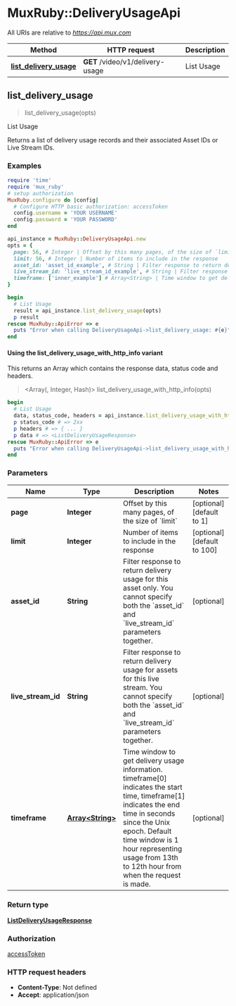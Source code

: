 # MuxRuby::DeliveryUsageApi

All URIs are relative to *https://api.mux.com*

| Method | HTTP request | Description |
| ------ | ------------ | ----------- |
| [**list_delivery_usage**](DeliveryUsageApi.md#list_delivery_usage) | **GET** /video/v1/delivery-usage | List Usage |


## list_delivery_usage

> <ListDeliveryUsageResponse> list_delivery_usage(opts)

List Usage

Returns a list of delivery usage records and their associated Asset IDs or Live Stream IDs.

### Examples

```ruby
require 'time'
require 'mux_ruby'
# setup authorization
MuxRuby.configure do |config|
  # Configure HTTP basic authorization: accessToken
  config.username = 'YOUR USERNAME'
  config.password = 'YOUR PASSWORD'
end

api_instance = MuxRuby::DeliveryUsageApi.new
opts = {
  page: 56, # Integer | Offset by this many pages, of the size of `limit`
  limit: 56, # Integer | Number of items to include in the response
  asset_id: 'asset_id_example', # String | Filter response to return delivery usage for this asset only. You cannot specify both the `asset_id` and `live_stream_id` parameters together.
  live_stream_id: 'live_stream_id_example', # String | Filter response to return delivery usage for assets for this live stream. You cannot specify both the `asset_id` and `live_stream_id` parameters together.
  timeframe: ['inner_example'] # Array<String> | Time window to get delivery usage information. timeframe[0] indicates the start time, timeframe[1] indicates the end time in seconds since the Unix epoch. Default time window is 1 hour representing usage from 13th to 12th hour from when the request is made.
}

begin
  # List Usage
  result = api_instance.list_delivery_usage(opts)
  p result
rescue MuxRuby::ApiError => e
  puts "Error when calling DeliveryUsageApi->list_delivery_usage: #{e}"
end
```

#### Using the list_delivery_usage_with_http_info variant

This returns an Array which contains the response data, status code and headers.

> <Array(<ListDeliveryUsageResponse>, Integer, Hash)> list_delivery_usage_with_http_info(opts)

```ruby
begin
  # List Usage
  data, status_code, headers = api_instance.list_delivery_usage_with_http_info(opts)
  p status_code # => 2xx
  p headers # => { ... }
  p data # => <ListDeliveryUsageResponse>
rescue MuxRuby::ApiError => e
  puts "Error when calling DeliveryUsageApi->list_delivery_usage_with_http_info: #{e}"
end
```

### Parameters

| Name | Type | Description | Notes |
| ---- | ---- | ----------- | ----- |
| **page** | **Integer** | Offset by this many pages, of the size of &#x60;limit&#x60; | [optional][default to 1] |
| **limit** | **Integer** | Number of items to include in the response | [optional][default to 100] |
| **asset_id** | **String** | Filter response to return delivery usage for this asset only. You cannot specify both the &#x60;asset_id&#x60; and &#x60;live_stream_id&#x60; parameters together. | [optional] |
| **live_stream_id** | **String** | Filter response to return delivery usage for assets for this live stream. You cannot specify both the &#x60;asset_id&#x60; and &#x60;live_stream_id&#x60; parameters together. | [optional] |
| **timeframe** | [**Array&lt;String&gt;**](String.md) | Time window to get delivery usage information. timeframe[0] indicates the start time, timeframe[1] indicates the end time in seconds since the Unix epoch. Default time window is 1 hour representing usage from 13th to 12th hour from when the request is made. | [optional] |

### Return type

[**ListDeliveryUsageResponse**](ListDeliveryUsageResponse.md)

### Authorization

[accessToken](../README.md#accessToken)

### HTTP request headers

- **Content-Type**: Not defined
- **Accept**: application/json

